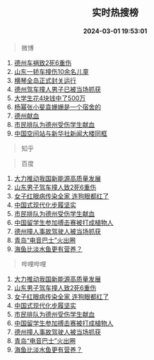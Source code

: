 <div align="center"><h2>实时热搜榜</h2><h4>2024-03-01 19:53:01</h4></div>

> 微博  

1. [德州车祸致2死6重伤](https://s.weibo.com/weibo?q=%23%E5%BE%B7%E5%B7%9E%E8%BD%A6%E7%A5%B8%E8%87%B42%E6%AD%BB6%E9%87%8D%E4%BC%A4%23&t=31&band_rank=1&Refer=top)<br />
2. [山东一轿车撞伤10余名儿童](https://s.weibo.com/weibo?q=%23%E5%B1%B1%E4%B8%9C%E4%B8%80%E8%BD%BF%E8%BD%A6%E6%92%9E%E4%BC%A410%E4%BD%99%E5%90%8D%E5%84%BF%E7%AB%A5%23&t=31&band_rank=2&Refer=top)<br />
3. [横琴全岛正式封关运行](https://s.weibo.com/weibo?q=%23%E6%A8%AA%E7%90%B4%E5%85%A8%E5%B2%9B%E6%AD%A3%E5%BC%8F%E5%B0%81%E5%85%B3%E8%BF%90%E8%A1%8C%23&t=31&band_rank=3&Refer=top)<br />
4. [德州驾车撞人男子已被当场抓获](https://s.weibo.com/weibo?q=%23%E5%BE%B7%E5%B7%9E%E9%A9%BE%E8%BD%A6%E6%92%9E%E4%BA%BA%E7%94%B7%E5%AD%90%E5%B7%B2%E8%A2%AB%E5%BD%93%E5%9C%BA%E6%8A%93%E8%8E%B7%23&t=31&band_rank=4&Refer=top)<br />
5. [大学生花4块钱中了500万](https://s.weibo.com/weibo?q=%E5%A4%A7%E5%AD%A6%E7%94%9F%E8%8A%B14%E5%9D%97%E9%92%B1%E4%B8%AD%E4%BA%86500%E4%B8%87&t=31&band_rank=5&Refer=top)<br />
6. [杨幂张小斐袁姗姗是一个宿舍的](https://s.weibo.com/weibo?q=%23%E6%9D%A8%E5%B9%82%E5%BC%A0%E5%B0%8F%E6%96%90%E8%A2%81%E5%A7%97%E5%A7%97%E6%98%AF%E4%B8%80%E4%B8%AA%E5%AE%BF%E8%88%8D%E7%9A%84%23&t=31&band_rank=6&Refer=top)<br />
7. [德州献血](https://s.weibo.com/weibo?q=%E5%BE%B7%E5%B7%9E%E7%8C%AE%E8%A1%80&t=31&band_rank=7&Refer=top)<br />
8. [市民排队为德州受伤学生献血](https://s.weibo.com/weibo?q=%23%E5%B8%82%E6%B0%91%E6%8E%92%E9%98%9F%E4%B8%BA%E5%BE%B7%E5%B7%9E%E5%8F%97%E4%BC%A4%E5%AD%A6%E7%94%9F%E7%8C%AE%E8%A1%80%23&t=31&band_rank=8&Refer=top)<br />
9. [中国空间站与新华社新闻大楼同框](https://s.weibo.com/weibo?q=%23%E4%B8%AD%E5%9B%BD%E7%A9%BA%E9%97%B4%E7%AB%99%E4%B8%8E%E6%96%B0%E5%8D%8E%E7%A4%BE%E6%96%B0%E9%97%BB%E5%A4%A7%E6%A5%BC%E5%90%8C%E6%A1%86%23&t=31&band_rank=9&Refer=top)<br />

> 知乎  


> 百度  

1. [大力推动我国新能源高质量发展](https://www.baidu.com/s?wd=%E5%A4%A7%E5%8A%9B%E6%8E%A8%E5%8A%A8%E6%88%91%E5%9B%BD%E6%96%B0%E8%83%BD%E6%BA%90%E9%AB%98%E8%B4%A8%E9%87%8F%E5%8F%91%E5%B1%95&sa=fyb_news&rsv_dl=fyb_news)<br />
2. [山东男子驾车撞人致2死6重伤](https://www.baidu.com/s?wd=%E5%B1%B1%E4%B8%9C%E7%94%B7%E5%AD%90%E9%A9%BE%E8%BD%A6%E6%92%9E%E4%BA%BA%E8%87%B42%E6%AD%BB6%E9%87%8D%E4%BC%A4&sa=fyb_news&rsv_dl=fyb_news)<br />
3. [女子红眼病传染全家 连狗眼都红了](https://www.baidu.com/s?wd=%E5%A5%B3%E5%AD%90%E7%BA%A2%E7%9C%BC%E7%97%85%E4%BC%A0%E6%9F%93%E5%85%A8%E5%AE%B6+%E8%BF%9E%E7%8B%97%E7%9C%BC%E9%83%BD%E7%BA%A2%E4%BA%86&sa=fyb_news&rsv_dl=fyb_news)<br />
4. [中国式现代化步履坚实](https://www.baidu.com/s?wd=%E4%B8%AD%E5%9B%BD%E5%BC%8F%E7%8E%B0%E4%BB%A3%E5%8C%96%E6%AD%A5%E5%B1%A5%E5%9D%9A%E5%AE%9E&sa=fyb_news&rsv_dl=fyb_news)<br />
5. [市民排队为德州受伤学生献血](https://www.baidu.com/s?wd=%E5%B8%82%E6%B0%91%E6%8E%92%E9%98%9F%E4%B8%BA%E5%BE%B7%E5%B7%9E%E5%8F%97%E4%BC%A4%E5%AD%A6%E7%94%9F%E7%8C%AE%E8%A1%80&sa=fyb_news&rsv_dl=fyb_news)<br />
6. [中国留学生参加搏击赛被打成植物人](https://www.baidu.com/s?wd=%E4%B8%AD%E5%9B%BD%E7%95%99%E5%AD%A6%E7%94%9F%E5%8F%82%E5%8A%A0%E6%90%8F%E5%87%BB%E8%B5%9B%E8%A2%AB%E6%89%93%E6%88%90%E6%A4%8D%E7%89%A9%E4%BA%BA&sa=fyb_news&rsv_dl=fyb_news)<br />
7. [德州撞人事故驾驶人被当场抓获](https://www.baidu.com/s?wd=%E5%BE%B7%E5%B7%9E%E6%92%9E%E4%BA%BA%E4%BA%8B%E6%95%85%E9%A9%BE%E9%A9%B6%E4%BA%BA%E8%A2%AB%E5%BD%93%E5%9C%BA%E6%8A%93%E8%8E%B7&sa=fyb_news&rsv_dl=fyb_news)<br />
8. [青岛“电音巴士”火出圈](https://www.baidu.com/s?wd=%E9%9D%92%E5%B2%9B%E2%80%9C%E7%94%B5%E9%9F%B3%E5%B7%B4%E5%A3%AB%E2%80%9D%E7%81%AB%E5%87%BA%E5%9C%88&sa=fyb_news&rsv_dl=fyb_news)<br />
9. [海鱼比淡水鱼更有营养？](https://www.baidu.com/s?wd=%E6%B5%B7%E9%B1%BC%E6%AF%94%E6%B7%A1%E6%B0%B4%E9%B1%BC%E6%9B%B4%E6%9C%89%E8%90%A5%E5%85%BB%EF%BC%9F&sa=fyb_news&rsv_dl=fyb_news)<br />

> 哔哩哔哩  

1. [大力推动我国新能源高质量发展](https://www.baidu.com/s?wd=%E5%A4%A7%E5%8A%9B%E6%8E%A8%E5%8A%A8%E6%88%91%E5%9B%BD%E6%96%B0%E8%83%BD%E6%BA%90%E9%AB%98%E8%B4%A8%E9%87%8F%E5%8F%91%E5%B1%95&sa=fyb_news&rsv_dl=fyb_news)<br />
2. [山东男子驾车撞人致2死6重伤](https://www.baidu.com/s?wd=%E5%B1%B1%E4%B8%9C%E7%94%B7%E5%AD%90%E9%A9%BE%E8%BD%A6%E6%92%9E%E4%BA%BA%E8%87%B42%E6%AD%BB6%E9%87%8D%E4%BC%A4&sa=fyb_news&rsv_dl=fyb_news)<br />
3. [女子红眼病传染全家 连狗眼都红了](https://www.baidu.com/s?wd=%E5%A5%B3%E5%AD%90%E7%BA%A2%E7%9C%BC%E7%97%85%E4%BC%A0%E6%9F%93%E5%85%A8%E5%AE%B6+%E8%BF%9E%E7%8B%97%E7%9C%BC%E9%83%BD%E7%BA%A2%E4%BA%86&sa=fyb_news&rsv_dl=fyb_news)<br />
4. [中国式现代化步履坚实](https://www.baidu.com/s?wd=%E4%B8%AD%E5%9B%BD%E5%BC%8F%E7%8E%B0%E4%BB%A3%E5%8C%96%E6%AD%A5%E5%B1%A5%E5%9D%9A%E5%AE%9E&sa=fyb_news&rsv_dl=fyb_news)<br />
5. [市民排队为德州受伤学生献血](https://www.baidu.com/s?wd=%E5%B8%82%E6%B0%91%E6%8E%92%E9%98%9F%E4%B8%BA%E5%BE%B7%E5%B7%9E%E5%8F%97%E4%BC%A4%E5%AD%A6%E7%94%9F%E7%8C%AE%E8%A1%80&sa=fyb_news&rsv_dl=fyb_news)<br />
6. [中国留学生参加搏击赛被打成植物人](https://www.baidu.com/s?wd=%E4%B8%AD%E5%9B%BD%E7%95%99%E5%AD%A6%E7%94%9F%E5%8F%82%E5%8A%A0%E6%90%8F%E5%87%BB%E8%B5%9B%E8%A2%AB%E6%89%93%E6%88%90%E6%A4%8D%E7%89%A9%E4%BA%BA&sa=fyb_news&rsv_dl=fyb_news)<br />
7. [德州撞人事故驾驶人被当场抓获](https://www.baidu.com/s?wd=%E5%BE%B7%E5%B7%9E%E6%92%9E%E4%BA%BA%E4%BA%8B%E6%95%85%E9%A9%BE%E9%A9%B6%E4%BA%BA%E8%A2%AB%E5%BD%93%E5%9C%BA%E6%8A%93%E8%8E%B7&sa=fyb_news&rsv_dl=fyb_news)<br />
8. [青岛“电音巴士”火出圈](https://www.baidu.com/s?wd=%E9%9D%92%E5%B2%9B%E2%80%9C%E7%94%B5%E9%9F%B3%E5%B7%B4%E5%A3%AB%E2%80%9D%E7%81%AB%E5%87%BA%E5%9C%88&sa=fyb_news&rsv_dl=fyb_news)<br />
9. [海鱼比淡水鱼更有营养？](https://www.baidu.com/s?wd=%E6%B5%B7%E9%B1%BC%E6%AF%94%E6%B7%A1%E6%B0%B4%E9%B1%BC%E6%9B%B4%E6%9C%89%E8%90%A5%E5%85%BB%EF%BC%9F&sa=fyb_news&rsv_dl=fyb_news)<br />
